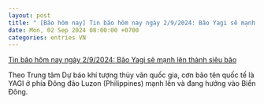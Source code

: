 ```yaml
---
layout: post
title: " [Bão hôm nay] Tin bão hôm nay ngày 2/9/2024: Bão Yagi sẽ mạnh lên thành siêu bão"
date: Mon, 02 Sep 2024 08:00:00 +0700
categories: entries VN
---
```

[Tin bão hôm nay ngày 2/9/2024: Bão Yagi sẽ mạnh lên thành siêu bão](https://congthuong.vn/tin-bao-hom-nay-ngay-292024-bao-yagi-se-manh-len-thanh-sieu-bao-khi-vao-bien-dong-342978.html)

Theo Trung tâm Dự báo khí tượng thủy văn quốc gia, cơn bão tên quốc tế là YAGI ở phía Đông đảo Luzon (Philippines) mạnh lên và đang hướng vào Biển Đông.

